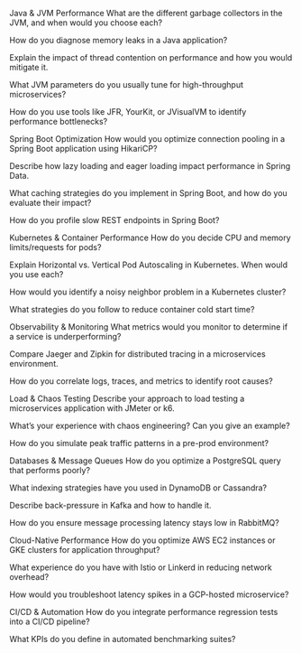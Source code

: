 

Java & JVM Performance
What are the different garbage collectors in the JVM, and when would you choose each?

How do you diagnose memory leaks in a Java application?

Explain the impact of thread contention on performance and how you would mitigate it.

What JVM parameters do you usually tune for high-throughput microservices?

How do you use tools like JFR, YourKit, or JVisualVM to identify performance bottlenecks?

Spring Boot Optimization
How would you optimize connection pooling in a Spring Boot application using HikariCP?

Describe how lazy loading and eager loading impact performance in Spring Data.

What caching strategies do you implement in Spring Boot, and how do you evaluate their impact?

How do you profile slow REST endpoints in Spring Boot?

Kubernetes & Container Performance
How do you decide CPU and memory limits/requests for pods?

Explain Horizontal vs. Vertical Pod Autoscaling in Kubernetes. When would you use each?

How would you identify a noisy neighbor problem in a Kubernetes cluster?

What strategies do you follow to reduce container cold start time?

Observability & Monitoring
What metrics would you monitor to determine if a service is underperforming?

Compare Jaeger and Zipkin for distributed tracing in a microservices environment.

How do you correlate logs, traces, and metrics to identify root causes?

Load & Chaos Testing
Describe your approach to load testing a microservices application with JMeter or k6.

What’s your experience with chaos engineering? Can you give an example?

How do you simulate peak traffic patterns in a pre-prod environment?

Databases & Message Queues
How do you optimize a PostgreSQL query that performs poorly?

What indexing strategies have you used in DynamoDB or Cassandra?

Describe back-pressure in Kafka and how to handle it.

How do you ensure message processing latency stays low in RabbitMQ?

Cloud-Native Performance
How do you optimize AWS EC2 instances or GKE clusters for application throughput?

What experience do you have with Istio or Linkerd in reducing network overhead?

How would you troubleshoot latency spikes in a GCP-hosted microservice?

CI/CD & Automation
How do you integrate performance regression tests into a CI/CD pipeline?

What KPIs do you define in automated benchmarking suites?
